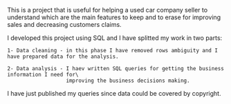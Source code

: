 This is a project that is useful for helping a used car company seller to understand which are the main features to keep and to erase for improving sales and decreasing customers claims.

I developed this project using SQL and I have splitted my work in two parts:

    1- Data cleaning - in this phase I have removed rows ambiguity and I have prepared data for the analysis.
    
    2- Data analysis - I haev written SQL queries for getting the business information I need for\
                       improving the business decisions making.

I have just published my queries since data could be covered by copyright.
